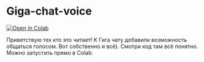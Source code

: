 # Giga-chat-voice
[![Open In Colab]([https://colab.research.google.com/assets/colab-badge.svg)](https://colab.research.google.com/github/{username}/{repository}/blob/main/{notebook}.ipynb](https://colab.research.google.com/github/i-saw/Giga-chat-voice/blob/main/%D0%9F%D0%BE%D0%BC%D0%BE%D1%89%D0%BD%D0%B8%D1%86%D0%B0_%D0%93%D0%B8%D0%B3%D0%B0_%D1%81_%D0%B3%D0%BE%D0%BB%D0%BE%D1%81%D0%BE%D0%B2%D1%8B%D0%BC_%D0%BE%D0%B1%D1%89%D0%B5%D0%BD%D0%B8%D0%B5%D0%BC.ipynb))

Приветствую тех кто это читает! К Гига чату добавили возможность общаться голосом. Вот собственно и всё). Смотри код там всё понятно. Можно запустить прямо в Colab. 
